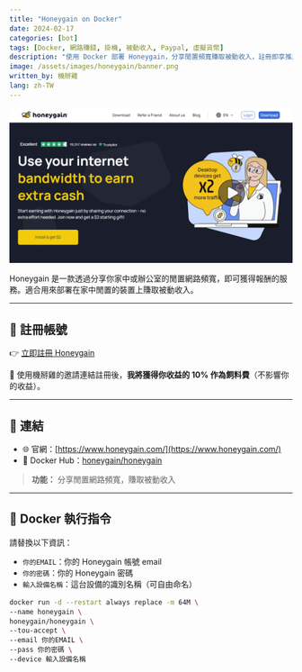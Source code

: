```yaml
---
title: "Honeygain on Docker"
date: 2024-02-17
categories: [bot]
tags: [Docker, 網路賺錢, 掛機, 被動收入, Paypal, 虛擬貨幣]
description: "使用 Docker 部署 Honeygain，分享閒置頻寬賺取被動收入，註冊即享推薦獎勵，支援無頭裝置運行。"
image: /assets/images/honeygain/banner.png
written_by: 機掰雞
lang: zh-TW
---
```


![Honeygain 封面圖](/assets/images/honeygain/banner.png)

Honeygain 是一款透過分享你家中或辦公室的閒置網路頻寬，即可獲得報酬的服務。適合用來部署在家中閒置的裝置上賺取被動收入。

---

## 📝 註冊帳號

👉 [立即註冊 Honeygain](https://r.honeygain.me/JYHFE75EED)

🎉 使用機掰雞的邀請連結註冊後，**我將獲得你收益的 10% 作為飼料費**（不影響你的收益）。

---

## 🔗 連結

- 🌐 官網：[https://www.honeygain.com/](https://www.honeygain.com/)
- 🐳 Docker Hub：[honeygain/honeygain](https://hub.docker.com/r/honeygain/honeygain)
> **功能：** 分享閒置網路頻寬，賺取被動收入

---

## 🐳 Docker 執行指令

請替換以下資訊：
- `你的EMAIL`：你的 Honeygain 帳號 email
- `你的密碼`：你的 Honeygain 密碼
- `輸入設備名稱`：這台設備的識別名稱（可自由命名）

```bash
docker run -d --restart always replace -m 64M \
--name honeygain \
honeygain/honeygain \
--tou-accept \
--email 你的EMAIL \
--pass 你的密碼 \
--device 輸入設備名稱
```
